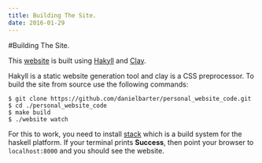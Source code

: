```yaml
---
title: Building The Site.
date: 2016-01-29
---
```


#Building The Site.

This [website](https://github.com/danielbarter/personal_website_code) is built using [Hakyll](https://jaspervdj.be/hakyll/) and [Clay](http://fvisser.nl/clay/). 

Hakyll is a static website generation tool and clay is a CSS preprocessor. To build the site from source use the following commands:

```{.bash}
$ git clone https://github.com/danielbarter/personal_website_code.git
$ cd ./personal_website_code
$ make build
$ ./website watch
```
For this to work, you need to install [stack](http://docs.haskellstack.org/en/stable/) which is a build system for the haskell platform. If your terminal prints **Success**, then 
point your browser to `localhost:8000` and you should see the website.
